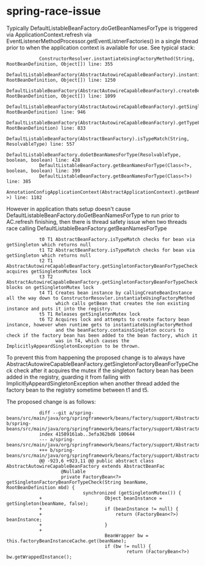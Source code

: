 # spring-race-issue

Typically DefaultListableBeanFactory.doGetBeanNamesForType is triggered via ApplicationContext.refresh via EventListenerMethodProcessor.getEventListnerFactories() in a single thread prior to when the application context is available for use. See typical stack:

				ConstructorResolver.instantiateUsingFactoryMethod(String, RootBeanDefinition, Object[]) line: 355	
				DefaultListableBeanFactory(AbstractAutowireCapableBeanFactory).instantiateUsingFactoryMethod(String, RootBeanDefinition, Object[]) line: 1250	
				DefaultListableBeanFactory(AbstractAutowireCapableBeanFactory).createBeanInstance(String, RootBeanDefinition, Object[]) line: 1099	
				DefaultListableBeanFactory(AbstractAutowireCapableBeanFactory).getSingletonFactoryBeanForTypeCheck(String, RootBeanDefinition) line: 946	
				DefaultListableBeanFactory(AbstractAutowireCapableBeanFactory).getTypeForFactoryBean(String, RootBeanDefinition) line: 833	
				DefaultListableBeanFactory(AbstractBeanFactory).isTypeMatch(String, ResolvableType) line: 557	
				DefaultListableBeanFactory.doGetBeanNamesForType(ResolvableType, boolean, boolean) line: 428	
				DefaultListableBeanFactory.getBeanNamesForType(Class<?>, boolean, boolean) line: 399	
				DefaultListableBeanFactory.getBeanNamesForType(Class<?>) line: 385	
				AnnotationConfigApplicationContext(AbstractApplicationContext).getBeanNamesForType(Class<?>) line: 1182

However in application thats setup doesn't cause DefaultListableBeanFactory.doGetBeanNamesForType to run prior to AC.refresh finishing, then there is thread safety issue when two threads race calling DefaultListableBeanFactory.getBeanNamesForType

				t0 T1 AbstractBeanFactory.isTypeMatch checks for bean via getSingleton which returns null
				t1 T2 AbstractBeanFactory.isTypeMatch checks for bean via getSingleton which returns null
				t2 T1 AbstractAutowireCapableBeanFactory.getSingletonFactoryBeanForTypeCheck acquires getSingletonMutex lock
				t3 T2 AbstractAutowireCapableBeanFactory.getSingletonFactoryBeanForTypeCheck blocks on getSingletonMutex lock
				t4 T1 Creates bean instance by callingCreateBeanInstance all the way down to ConstructorResovler.instantiateUsingFactoryMethod 
				      which calls getBean that creates the non existing instance and puts it into the registry.
				t5 T1 Releases getSingletonMutex lock
				t6 T2 Acquires lock and attempts to create factory bean instance, however when runtime gets to instantiateUsingFactoryMethod 
				      and the beanFactory.containsSingleton occurs to check if the factory bean has been added to the bean factory, which it
				      was in T4, which causes the ImplicitlyAppeardSingletonException to be thrown.

To prevent this from happening the proposed change is to always have AbstractAutowireCapableBeanFactory.getSingletonFactoryBeanForTypeCheck check after it acquires the mutex if the singleton factory bean has been added in the registry, guarding it from failing with ImplicitlyAppeardSingletonException when another thread added the factory bean to the registry sometime between t1 and t5.



The proposed change is as follows:

				diff --git a/spring-beans/src/main/java/org/springframework/beans/factory/support/AbstractAutowireCapableBeanFactory.java b/spring-beans/src/main/java/org/springframework/beans/factory/support/AbstractAutowireCapableBeanFactory.java
				index 41589161ab..3efa362bd6 100644
				--- a/spring-beans/src/main/java/org/springframework/beans/factory/support/AbstractAutowireCapableBeanFactory.java
				+++ b/spring-beans/src/main/java/org/springframework/beans/factory/support/AbstractAutowireCapableBeanFactory.java
				@@ -923,6 +923,11 @@ public abstract class AbstractAutowireCapableBeanFactory extends AbstractBeanFac
				        @Nullable
				        private FactoryBean<?> getSingletonFactoryBeanForTypeCheck(String beanName, RootBeanDefinition mbd) {
				                synchronized (getSingletonMutex()) {
				+                       Object beanInstance = getSingleton(beanName, false);
				+                       if (beanInstance != null) {
				+                           return (FactoryBean<?>) beanInstance;
				+                       }
				+
				                        BeanWrapper bw = this.factoryBeanInstanceCache.get(beanName);
				                        if (bw != null) {
				                                return (FactoryBean<?>) bw.getWrappedInstance();
